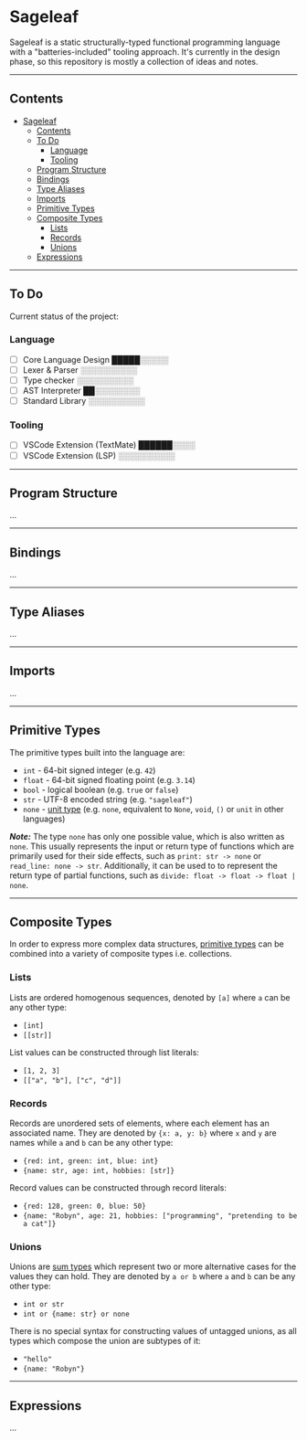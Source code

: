 # Sageleaf

Sageleaf is a static structurally-typed functional programming language with a "batteries-included" tooling approach. It's currently in the design phase, so this repository is mostly a collection of ideas and notes.

---

## Contents
- [Sageleaf](#sageleaf)
  - [Contents](#contents)
  - [To Do](#to-do)
    - [Language](#language)
    - [Tooling](#tooling)
  - [Program Structure](#program-structure)
  - [Bindings](#bindings)
  - [Type Aliases](#type-aliases)
  - [Imports](#imports)
  - [Primitive Types](#primitive-types)
  - [Composite Types](#composite-types)
    - [Lists](#lists)
    - [Records](#records)
    - [Unions](#unions)
  - [Expressions](#expressions)

---

## To Do
Current status of the project:

### Language
- [ ] Core Language Design          █████░░░░░
- [ ] Lexer & Parser                ░░░░░░░░░░
- [ ] Type checker                  ░░░░░░░░░░
- [ ] AST Interpreter               ██░░░░░░░░
- [ ] Standard Library              ░░░░░░░░░░

### Tooling
- [ ] VSCode Extension (TextMate)   ██████░░░░
- [ ] VSCode Extension (LSP)        ░░░░░░░░░░

---

## Program Structure
...

---

## Bindings
...

---

## Type Aliases
...

---

## Imports
...

---

## Primitive Types
The primitive types built into the language are:
- `int` - 64-bit signed integer (e.g. `42`)
- `float` - 64-bit signed floating point (e.g. `3.14`)
- `bool` - logical boolean (e.g. `true` or `false`)
- `str` - UTF-8 encoded string (e.g. `"sageleaf"`)
- `none` - [unit type](https://en.wikipedia.org/wiki/Unit_type) (e.g. `none`, equivalent to `None`, `void`, `()` or `unit` in other languages)

***Note:*** The type `none` has only one possible value, which is also written as `none`. This usually represents the input or return type of functions which are primarily used for their side effects, such as `print: str -> none` or `read_line: none -> str`. Additionally, it can be used to to represent the return type of partial functions, such as `divide: float -> float -> float | none`.

---

## Composite Types
In order to express more complex data structures, [primitive types](./primitive-types.md) can be combined into a variety of composite types i.e. collections.

### Lists
Lists are ordered homogenous sequences, denoted by `[a]` where `a` can be any other type:
- `[int]`
- `[[str]]`

List values can be constructed through list literals:
- `[1, 2, 3]`
- `[["a", "b"], ["c", "d"]]`

### Records
Records are unordered sets of elements, where each element has an associated name. They are denoted by `{x: a, y: b}` where `x` and `y` are names while `a` and `b` can be any other type:
- `{red: int, green: int, blue: int}`
- `{name: str, age: int, hobbies: [str]}`

Record values can be constructed through record literals:
- `{red: 128, green: 0, blue: 50}`
- `{name: "Robyn", age: 21, hobbies: ["programming", "pretending to be a cat"]}`

### Unions
Unions are [sum types](https://en.wikipedia.org/wiki/Tagged_union) which represent two or more alternative cases for the values they can hold. They are denoted by `a or b` where `a` and `b` can be any other type:
- `int or str`
- `int or {name: str} or none`

There is no special syntax for constructing values of untagged unions, as all types which compose the union are subtypes of it:
- `"hello"`
- `{name: "Robyn"}`

---

## Expressions
...
